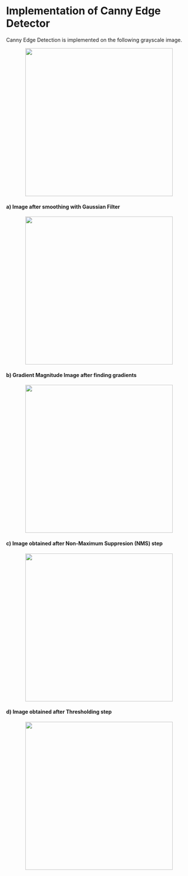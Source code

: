 # Implementation of Canny Edge Detector

<p align="justify">
Canny Edge Detection is implemented on the following grayscale image.
</p>

<p align="center">
  <img src = "https://user-images.githubusercontent.com/4907348/209258167-4a6d08a1-40f9-41fd-b41e-5b03d56129d6.png" width="400"/>  
</p>

#### a) Image after smoothing with Gaussian Filter
<p align="center">
  <img src = "https://user-images.githubusercontent.com/4907348/209258326-966d2455-ad76-4041-8aa3-35b6b09405b8.png" width="400"/>  
</p>

#### b) Gradient Magnitude Image after finding gradients
<p align="center">
  <img src = "https://user-images.githubusercontent.com/4907348/209258450-4162af36-6afc-4df5-af87-d22b1ca49b08.png" width="400"/>  
</p>

#### c) Image obtained after Non-Maximum Suppresion (NMS) step
<p align="center">
  <img src = "https://user-images.githubusercontent.com/4907348/209258666-d97f2bb5-b89f-4de9-b9e8-acd7fcd8efa1.png" width="400"/>  
</p>

#### d) Image obtained after Thresholding step
<p align="center">
  <img src = "https://user-images.githubusercontent.com/4907348/209258761-fabbffd3-4f2b-477a-a3f7-9b284e664627.png" width="400"/>  
</p>
